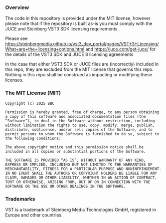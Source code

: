 ### Overview
The code in this repository is provided under the MIT license, however please note that if the repository is built as-is
you must comply with the JUCE and Steinberg VST3 SDK licensing requirements.

Please see https://steinbergmedia.github.io/vst3_dev_portal/pages/VST+3+Licensing/What+are+the+licensing+options.html
and https://juce.com/get-juce/ for the details of the VST3 SDK and JUCE 8 licensing agreements

In the case that either VST3 SDK or JUCE files are (incorrectly) included in this repo, they are excluded from the MIT license that governs this repo.
Nothing in this repo shall be construed as impacting or modifying these licenses.

### The MIT License (MIT)
```
Copyright (c) 2025 BBC

Permission is hereby granted, free of charge, to any person obtaining a copy of this software and associated documentation files (the “Software”), to deal in the Software without restriction, including without limitation the rights to use, copy, modify, merge, publish, distribute, sublicense, and/or sell copies of the Software, and to permit persons to whom the Software is furnished to do so, subject to the following conditions:

The above copyright notice and this permission notice shall be included in all copies or substantial portions of the Software.

THE SOFTWARE IS PROVIDED “AS IS”, WITHOUT WARRANTY OF ANY KIND, EXPRESS OR IMPLIED, INCLUDING BUT NOT LIMITED TO THE WARRANTIES OF MERCHANTABILITY, FITNESS FOR A PARTICULAR PURPOSE AND NONINFRINGEMENT. IN NO EVENT SHALL THE AUTHORS OR COPYRIGHT HOLDERS BE LIABLE FOR ANY CLAIM, DAMAGES OR OTHER LIABILITY, WHETHER IN AN ACTION OF CONTRACT, TORT OR OTHERWISE, ARISING FROM, OUT OF OR IN CONNECTION WITH THE SOFTWARE OR THE USE OR OTHER DEALINGS IN THE SOFTWARE.
``` 

### Trademarks

VST is a trademark of Steinberg Media Technologies GmbH, registered in Europe and other
countries.
